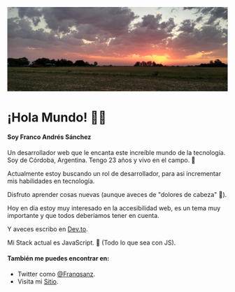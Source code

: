 ![casa](https://github.com/Franqsanz/Franqsanz/blob/master/casa.png)
# ¡Hola Mundo! 👋🏻

#### Soy Franco Andrés Sánchez

Un desarrollador web que le encanta este increíble mundo de la tecnología.
Soy de Córdoba, Argentina. Tengo 23 años y vivo en el campo. 🌽

Actualmente estoy buscando un rol de desarrollador, para asi incrementar mis habilidades en tecnología.

Disfruto aprender cosas nuevas (aunque aveces de "dolores de cabeza" 🥴).

Hoy en dia estoy muy interesado en la accesibilidad web, es un tema muy importante y que todos deberíamos tener en cuenta.

Y aveces escribo en [Dev.to](https://dev.to/franqsanz).

Mi Stack actual es JavaScript. 💛 (Todo lo que sea con JS).

#### También me puedes encontrar en:

- Twitter como [@Franqsanz](https://twitter.com/Franqsanz).
- Visita mi [Sitio](https://franqsanz.netlify.app/).
